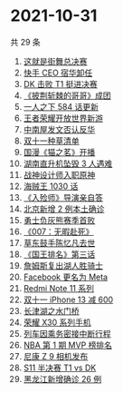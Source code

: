 # 2021-10-31

共 29 条

<!-- BEGIN -->
<!-- 最后更新时间 Sun Oct 31 2021 12:08:06 GMT+0800 (China Standard Time) -->

1. [这就是街舞总决赛](https://www.zhihu.com/search?q=这就是街舞)
1. [快手 CEO 宿华卸任](https://www.zhihu.com/search?q=快手)
1. [DK 击败 T1 挺进决赛](https://www.zhihu.com/search?q=DK)
1. [《披荆斩棘的哥哥》成团](https://www.zhihu.com/search?q=披荆斩棘的哥哥)
1. [一人之下 584 话更新](https://www.zhihu.com/search?q=一人之下)
1. [王者荣耀开放世界新游](https://www.zhihu.com/search?q=王者荣耀世界)
1. [中南屋发文否认反华](https://www.zhihu.com/search?q=中南屋)
1. [双十一种草清单](https://www.zhihu.com/search?q=双十一种草)
1. [国漫《猫之茗》开播](https://www.zhihu.com/search?q=猫之茗)
1. [湖南直升机坠毁 3 人遇难](https://www.zhihu.com/search?q=湖南直升机)
1. [战神设计师入职原神](https://www.zhihu.com/search?q=原神)
1. [海贼王 1030 话](https://www.zhihu.com/search?q=海贼王)
1. [《入殓师》导演亲自答](https://www.zhihu.com/search?q=入殓师)
1. [北京新增 2 例本土确诊](https://www.zhihu.com/search?q=北京疫情)
1. [勇士负灰熊赛季首败](https://www.zhihu.com/search?q=勇士)
1. [《007：无暇赴死》](https://www.zhihu.com/search?q=007)
1. [草东鼓手陈忆凡去世](https://www.zhihu.com/search?q=草东没有派对)
1. [《国王排名》第三话](https://www.zhihu.com/search?q=国王排名)
1. [詹姆斯复出湖人胜骑士](https://www.zhihu.com/search?q=詹姆斯)
1. [Facebook 更名为 Meta](https://www.zhihu.com/search?q=facebook)
1. [Redmi Note 11 系列](https://www.zhihu.com/search?q=红米note11)
1. [双十一 iPhone 13 减 600](https://www.zhihu.com/search?q=双11苹果)
1. [长津湖之水门桥](https://www.zhihu.com/search?q=水门桥)
1. [荣耀 X30 系列手机](https://www.zhihu.com/search?q=荣耀X30i)
1. [列车因乘务密接中断行程](https://www.zhihu.com/search?q=乘务密接)
1. [NBA 第 1 期 MVP 榜排名](https://www.zhihu.com/search?q=MVP)
1. [尼康 Z 9 相机发布](https://www.zhihu.com/search?q=尼康z9)
1. [S11 半决赛 T1 vs DK](https://www.zhihu.com/search?q=t1)
1. [黑龙江新增确诊 26 例](https://www.zhihu.com/search?q=黑龙江疫情)

<!-- END -->
